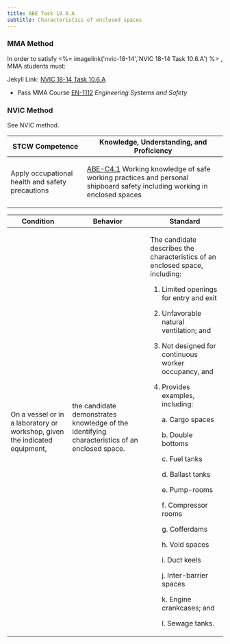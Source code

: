 ```yaml
---
title: ABE Task 10.6.A 
subtitle: Characteristics of enclosed spaces
---
```



### MMA Method

In order to satisfy <%= imagelink('nvic-18-14','NVIC 18-14  Task  10.6.A') %> , MMA students must:

Jekyll Link: [NVIC 18-14  Task  10.6.A](/stcw23/assets/images/nvic-18-14.pdf)

* Pass MMA Course  [EN-1112](EN-1112) *Engineering Systems and Safety*


### NVIC Method

<a onclick="togglevisibility('nvic_methods')" >See NVIC method.</a>

<div id='nvic_methods' class='hide'>

<table>
<thead>
<tr>
<th class='forty'> STCW Competence </th>
<th class='sixty'> Knowledge, Understanding, and Proficiency </th>
</tr>
</thead>




<tbody>
<tr><td markdown='1'>

Apply occupational health and safety precautions

</td><td markdown='1'>

[ABE-C4.1](../../tables/35.html#ABE-C4.1) Working knowledge of safe working practices and personal shipboard safety including working in enclosed spaces

</td></tr>


</tbody>
</table>


<table>
<thead>
<tr><th class='twenty'>  Condition </th><th class='twenty'> Behavior </th><th  class='sixty'>Standard </th></tr>
</thead>
<tbody >



<tr><td markdown='1'>

On a vessel or in a laboratory or workshop, given the indicated equipment,

</td><td markdown='1'>

the candidate demonstrates knowledge of the identifying characteristics of an enclosed space.

<br>

<div class="tooltip">
<span class="tooltiptext">
</span>
</div>


</td><td markdown='1'>

The candidate describes the characteristics of an enclosed space, including: 

1. Limited openings for entry and exit
2. Unfavorable natural ventilation; and 
3. Not designed for continuous worker occupancy, and 
4. Provides examples, including: 

	a. Cargo spaces

	b. Double bottoms

	c. Fuel tanks

	d. Ballast tanks

	e. Pump-rooms

	f. Compressor rooms

	g. Cofferdams

	h. Void spaces

	i. Duct keels

	j. Inter-barrier spaces

	k. Engine crankcases; and

	l. Sewage tanks. 

</td></tr>
</tbody>
</table>
</div>

